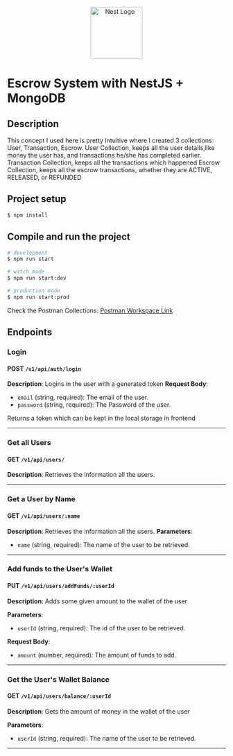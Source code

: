<p align="center">
  <a href="http://nestjs.com/" target="blank"><img src="https://nestjs.com/img/logo-small.svg" width="120" alt="Nest Logo" /></a>
</p>

# Escrow System with NestJS + MongoDB

## Description
This concept I used here is pretty Intuitive where I created 3 collections: User, Transaction, Escrow.
User Collection, keeps all the user details,like money the user has, and transactions he/she has completed earlier.
Transaction Collection, keeps all the transactions which happened
Escrow Collection, keeps all the escrow transactions, whether they are ACTIVE, RELEASED, or REFUNDED

## Project setup

```bash
$ npm install
```

## Compile and run the project

```bash
# development
$ npm run start

# watch mode
$ npm run start:dev

# production mode
$ npm run start:prod
```

Check the Postman Collections: <a href="https://www.postman.com/lunar-module-geoscientist-36395329/workspace/escrow-system/collection/36933233-2805ca9b-4eb2-4935-86ed-3e7dcfee150d?action=share&creator=36933233">Postman Workspace Link</a>


## Endpoints

### Login
#### POST `/v1/api/auth/login`
**Description**: Logins in the user with a generated token
**Request Body**:

- `email` (string, required): The email of the user.
- `password` (string, required): The Password of the user.


Returns a token which can be kept in the local storage in frontend

---

### Get all Users

#### GET `/v1/api/users/`

**Description**: Retrieves the information all the users.

---

### Get a User by Name

#### GET `/v1/api/users/:name`

**Description**: Retrieves the information all the users.
**Parameters**:

- `name` (string, required): The name of the user to be retrieved.
  
---

### Add funds to the User's Wallet

#### PUT `/v1/api/users/addFunds/:userId`

**Description**: Adds some given amount to the wallet of the user

**Parameters**:

- `userId` (string, required): The id of the user to be retrieved.

**Request Body**:

- `amount` (number, required): The amount of funds to add.

---

### Get the User's Wallet Balance

#### GET `/v1/api/users/balance/:userId`

**Description**: Gets the amount of money in the wallet of the user

**Parameters**:

- `userId` (string, required): The name of the user to be retrieved.

---








